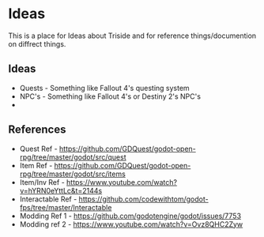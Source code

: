 # Ideas
This is a place for Ideas about Triside and for reference things/documention on diffrect things.

## Ideas
- Quests - Something like Fallout 4's questing system
- NPC's - Something like Fallout 4's or Destiny 2's NPC's
- 

## References
- Quest Ref - https://github.com/GDQuest/godot-open-rpg/tree/master/godot/src/quest
- Item Ref - https://github.com/GDQuest/godot-open-rpg/tree/master/godot/src/items
- Item/Inv Ref - https://www.youtube.com/watch?v=hYRN0eYttLc&t=2144s
- Interactable Ref - https://github.com/codewithtom/godot-fps/tree/master/Interactable
- Modding Ref 1 - https://github.com/godotengine/godot/issues/7753
- Modding ref 2 - https://www.youtube.com/watch?v=Ovz8QHC2Zyw
